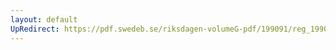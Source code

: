 ```yaml
---
layout: default
UpRedirect: https://pdf.swedeb.se/riksdagen-volumeG-pdf/199091/reg_199091_d2/reg_199091_d2_0015.pdf
---
```

